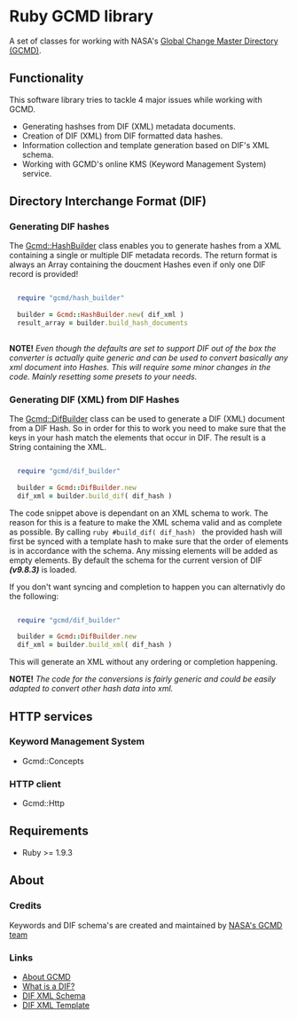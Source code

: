 # Ruby GCMD library
A set of classes for working with NASA's [Global Change Master Directory (GCMD)](http://gcmd.gsfc.nasa.gov/).

## Functionality

This software library tries to tackle 4 major issues while working with GCMD.

* Generating hashses from DIF (XML) metadata documents.
* Creation of DIF (XML) from DIF formatted data hashes.
* Information collection and template generation based on DIF's XML schema.
* Working with GCMD's online KMS (Keyword Management System) service.


## Directory Interchange Format (DIF)


### Generating DIF hashes

The [Gcmd::HashBuilder]() class enables you to generate hashes from a XML containing a single or
multiple DIF metadata records. The return format is always an Array containing the doucment Hashes
even if only one DIF record is provided!

``` ruby

  require "gcmd/hash_builder"
 
  builder = Gcmd::HashBuilder.new( dif_xml )
  result_array = builder.build_hash_documents
  
```

**NOTE!** _Even though the defaults are set to support DIF out of the box the converter is actually quite generic
and can be used to convert basically any xml document into Hashes. This will require some minor changes
in the code. Mainly resetting some presets to your needs._


### Generating DIF (XML) from DIF Hashes

The [Gcmd::DifBuilder]() class can be used to generate a DIF (XML) document from a DIF Hash. So in order
for this to work you need to make sure that the keys in your hash match the elements that occur in
DIF. The result is a String containing the XML.

``` ruby

  require "gcmd/dif_builder"
  
  builder = Gcmd::DifBuilder.new
  dif_xml = builder.build_dif( dif_hash )

```

The code snippet above is dependant on an XML schema to work. The reason for this is a feature to make
the XML schema valid and as complete as possible. By calling ```ruby #build_dif( dif_hash) ``` the
provided hash will first be synced with a template hash to make sure that the order of elements is in
accordance with the schema. Any missing elements will be added as empty elements. By default the schema
for the current version of DIF ***(v9.8.3)*** is loaded.

If you don't want syncing and completion to happen you can alternativly do the following:

``` ruby

  require "gcmd/dif_builder"
  
  builder = Gcmd::DifBuilder.new
  dif_xml = builder.build_xml( dif_hash )

```

This will generate an XML without any ordering or completion happening.

**NOTE!**  _The code for the conversions is fairly generic and could be easily adapted to convert
other hash data into xml._


## HTTP services

### Keyword Management System
* Gcmd::Concepts

### HTTP client
* Gcmd::Http

## Requirements
* Ruby >= 1.9.3

## About

### Credits

Keywords and DIF schema's are created and maintained by [NASA's GCMD team](http://gcmd.nasa.gov/Resources/valids/)

### Links

* [About GCMD](http://gcmd.nasa.gov/Aboutus/index.html)
* [What is a DIF?](http://gcmd.nasa.gov/User/difguide/whatisadif.html)
* [DIF XML Schema](http://gcmd.nasa.gov/Aboutus/xml/dif/dif.xsd)
* [DIF XML Template](http://gcmd.nasa.gov/Aboutus/xml/dif/DIF_XML_Template.xml)
